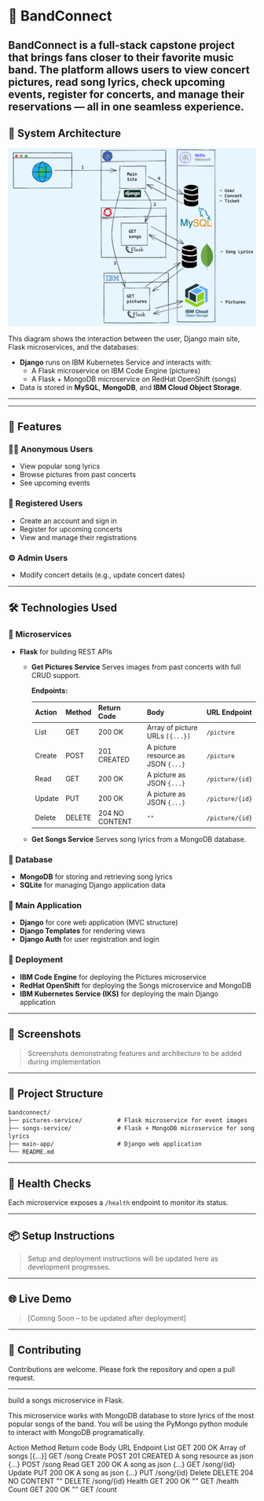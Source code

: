 # 🎸 BandConnect

## **BandConnect** is a full-stack capstone project that brings fans closer to their favorite music band. The platform allows users to view concert pictures, read song lyrics, check upcoming events, register for concerts, and manage their reservations — all in one seamless experience.

## 🧱 System Architecture

![System Design](system_architecture.png)

This diagram shows the interaction between the user, Django main site, Flask microservices, and the databases:

- **Django** runs on IBM Kubernetes Service and interacts with:
  - A Flask microservice on IBM Code Engine (pictures)
  - A Flask + MongoDB microservice on RedHat OpenShift (songs)
- Data is stored in **MySQL**, **MongoDB**, and **IBM Cloud Object Storage**.

---

---

## 🚀 Features

### 🧑‍🎤 Anonymous Users

- View popular song lyrics
- Browse pictures from past concerts
- See upcoming events

### 🔐 Registered Users

- Create an account and sign in
- Register for upcoming concerts
- View and manage their registrations

### ⚙️ Admin Users

- Modify concert details (e.g., update concert dates)

---

## 🛠️ Technologies Used

### 🔹 Microservices

- **Flask** for building REST APIs

  - **Get Pictures Service**
    Serves images from past concerts with full CRUD support.

    **Endpoints:**

    | Action | Method | Return Code    | Body                               | URL Endpoint    |
    | ------ | ------ | -------------- | ---------------------------------- | --------------- |
    | List   | GET    | 200 OK         | Array of picture URLs `[{...}]`    | `/picture`      |
    | Create | POST   | 201 CREATED    | A picture resource as JSON `{...}` | `/picture`      |
    | Read   | GET    | 200 OK         | A picture as JSON `{...}`          | `/picture/{id}` |
    | Update | PUT    | 200 OK         | A picture as JSON `{...}`          | `/picture/{id}` |
    | Delete | DELETE | 204 NO CONTENT | `""`                               | `/picture/{id}` |

  - **Get Songs Service**
    Serves song lyrics from a MongoDB database.

### 🔹 Database

- **MongoDB** for storing and retrieving song lyrics
- **SQLite** for managing Django application data

### 🔹 Main Application

- **Django** for core web application (MVC structure)
- **Django Templates** for rendering views
- **Django Auth** for user registration and login

### 🔹 Deployment

- **IBM Code Engine** for deploying the Pictures microservice
- **RedHat OpenShift** for deploying the Songs microservice and MongoDB
- **IBM Kubernetes Service (IKS)** for deploying the main Django application

---

## 📸 Screenshots

> Screenshots demonstrating features and architecture to be added during implementation

---

## 🧭 Project Structure

```
bandconnect/
├── pictures-service/          # Flask microservice for event images
├── songs-service/             # Flask + MongoDB microservice for song lyrics
├── main-app/                  # Django web application
└── README.md
```

---

## 🧪 Health Checks

Each microservice exposes a `/health` endpoint to monitor its status.

---

## 📦 Setup Instructions

> Setup and deployment instructions will be updated here as development progresses.

---

## 🌐 Live Demo

> [Coming Soon – to be updated after deployment]

---

## 🤝 Contributing

Contributions are welcome. Please fork the repository and open a pull request.

---

build a songs microservice in Flask.

This microservice works with MongoDB database to store lyrics of the most popular songs of the band. You will be using the PyMongo python module to interact with MongoDB programatically.

Action Method Return code Body URL Endpoint
List GET 200 OK Array of songs [{...}] GET /song
Create POST 201 CREATED A song resource as json {...} POST /song
Read GET 200 OK A song as json {...} GET /song/{id}
Update PUT 200 OK A song as json {...} PUT /song/{id}
Delete DELETE 204 NO CONTENT "" DELETE /song/{id}
Health GET 200 OK "" GET /health
Count GET 200 OK "" GET /count
